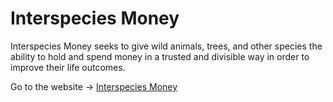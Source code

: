 # Interspecies Money

Interspecies Money seeks to give wild animals, trees, and other species the ability to hold and spend money in a trusted and divisible way in order to improve their life outcomes.


Go to the website  -> [Interspecies Money](https://interspecies.money/)
